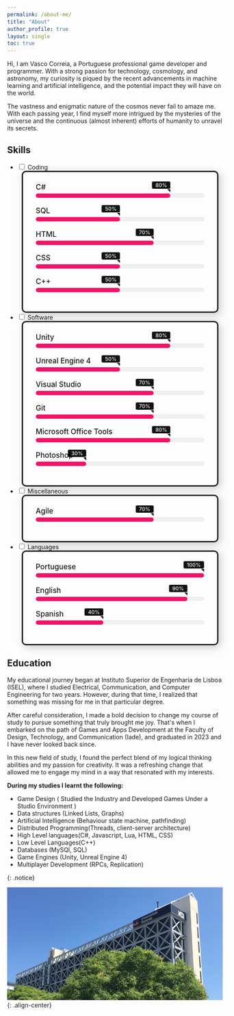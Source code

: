 ```yaml
---
permalink: /about-me/
title: "About"
author_profile: true
layout: single
toc: true
---
```


Hi, I am Vasco Correia, a Portuguese professional game developer and programmer. With a strong passion for technology, cosmology, and astronomy, my curiosity is piqued by the recent advancements in machine learning and artificial intelligence, and the potential impact they will have on the world.

The vastness and enigmatic nature of the cosmos never fail to amaze me. With each passing year, I find myself more intrigued by the mysteries of the universe and the continuous (almost inherent) efforts of humanity to unravel its secrets.

## <i class="fa fa-solid fa-toolbox fa-beat-fade" style="color: #b60e4e;"></i> Skills

<ul class="accordion">
    <li>
        <input type="checkbox" name="accordion" id="first">
        <label for="first">Coding</label>
        <div class="content">
            <div class="skill-bars">
                <div class="bar">
                    <div class="info">
                        <span>C#</span>
                    </div>
                    <div class="progress-line csharp">
                        <span></span>
                    </div>
                </div>
                <div class="bar">
                    <div class="info">
                        <span>SQL</span>
                    </div>
                    <div class="progress-line mysql">
                        <span></span>
                    </div>
                </div>
                <div class="bar">
                    <div class="info">
                        <span>HTML</span>
                    </div>
                    <div class="progress-line html">
                        <span></span>
                    </div>
                </div>
                <div class="bar">
                    <div class="info">
                        <span>CSS</span>
                    </div>
                    <div class="progress-line css">
                        <span></span>
                    </div>
                </div>
                <div class="bar">
                    <div class="info">
                        <span>C++</span>
                    </div>
                    <div class="progress-line cpp">
                        <span></span>
                    </div>
                </div>
             </div>
        </div>
    </li>
    <li>
        <input type="checkbox" name="accordion" id="second">
        <label for="second">Software</label>
        <div class="content">
            <div class="skill-bars">
                <div class="bar">
                    <div class="info">
                        <span>Unity</span>
                    </div>
                    <div class="progress-line unity">
                        <span></span>
                    </div>
                </div>
                <div class="bar">
                    <div class="info">
                        <span>Unreal Engine 4</span>
                    </div>
                    <div class="progress-line ue4">
                        <span></span>
                    </div>
                </div>
                <div class="bar">
                    <div class="info">
                        <span>Visual Studio</span>
                    </div>
                    <div class="progress-line vs">
                        <span></span>
                    </div>
                </div>
                <div class="bar">
                    <div class="info">
                        <span>Git</span>
                    </div>
                    <div class="progress-line git">
                        <span></span>
                    </div>
                </div>
                <div class="bar">
                    <div class="info">
                        <span>Microsoft Office Tools</span>
                    </div>
                    <div class="progress-line MOTools">
                        <span></span>
                    </div>
                </div>
                <div class="bar">
                    <div class="info">
                        <span>Photoshop</span>
                    </div>
                    <div class="progress-line photoshop">
                        <span></span>
                    </div>
                </div>
             </div>
        </div>
    </li>
        <li>
        <input type="checkbox" name="accordion" id="third">
        <label for="third">Miscellaneous</label>
        <div class="content">
            <div class="skill-bars">
                <div class="bar">
                    <div class="info">
                        <span>Agile</span>
                    </div>
                    <div class="progress-line agile">
                        <span></span>
                    </div>
                </div>
             </div>
        </div>
    </li>
    <li>
        <input type="checkbox" name="accordion" id="fourth">
        <label for="fourth">Languages</label>
        <div class="content">
            <div class="skill-bars">
                <div class="bar">
                    <div class="info">
                        <span>Portuguese</span>
                    </div>
                    <div class="progress-line pt">
                        <span></span>
                    </div>
                </div>
                 <div class="bar">
                    <div class="info">
                        <span>English</span>
                    </div>
                    <div class="progress-line en">
                        <span></span>
                    </div>
                </div>
                <div class="bar">
                    <div class="info">
                        <span>Spanish</span>
                    </div>
                    <div class="progress-line es">
                        <span></span>
                    </div>
                </div>
             </div>
        </div>
    </li>
</ul>

## <i class="fas fa-solid fa-school fa-beat-fade" style="color: #b60e4e;"></i> Education

My educational journey began at Instituto Superior de Engenharia de Lisboa (ISEL), where I studied Electrical, Communication, and Computer Engineering for two years. However, during that time, I realized that something was missing for me in that particular degree.  

After careful consideration, I made a bold decision to change my course of study to pursue something that truly brought me joy. That's when I embarked on the path of Games and Apps Development at the Faculty of Design, Technology, and Communication (Iade), and graduated in 2023 and I have never looked back since.

In this new field of study, I found the perfect blend of my logical thinking abilities and my passion for creativity. It was a refreshing change that allowed me to engage my mind in a way that resonated with my interests.  

<b> During my studies I learnt the following: </b>
<ul>
  <li>Game Design ( Studied the Industry and Developed Games Under a Studio Environment )</li>
  <li>Data structures (Linked Lists, Graphs)</li>
  <li>Artificial Intelligence (Behaviour state machine, pathfinding)</li>
  <li>Distributed Programming(Threads, client-server architecture)</li>
  <li>High Level languages(C#, Javascript, Lua, HTML, CSS)</li>
  <li>Low Level Languages(C++)</li>
  <li>Databases (MySQl, SQL)</li>
  <li>Game Engines (Unity, Unreal Engine 4)</li>
  <li>Multiplayer Development (RPCs, Replication)</li>
</ul>
{: .notice}

![Iade](/assets/images/iade.jpg){: .align-center}


<style>

.accordion input[type="checkbox"]:checked + label + .content {
    padding: 10px 10px 20px;
}

.accordion .content {
    padding: 0 10px;
}

.skill-bars{
  padding: 25px 30px;
  box-shadow: 5px 5px 20px rgba(0,0,0,0.2);
  border-radius: 10px;
  border-style: solid;
}
.skill-bars .bar{
  margin: 20px 0;
}
.skill-bars .bar:first-child{
  margin-top: 0px;
}
.skill-bars .bar .info{
  margin-bottom: 5px;
}
.skill-bars .bar .info span{
  font-weight: 500;
  font-size: 17px;
  opacity: 0;
  animation: showText 0.5s 1s linear forwards;
}
@keyframes showText {
  100%{
    opacity: 1;
  }
}
.skill-bars .bar .progress-line{
  height: 10px;
  width: 100%;
  background: #f0f0f0;
  position: relative;
  transform: scaleX(0);
  transform-origin: left;
  border-radius: 10px;
  box-shadow: inset 0 1px 1px rgba(0,0,0,0.05),
              0 1px rgba(255,255,255,0.8);
  animation: animate 1s cubic-bezier(1,0,0.5,1) forwards;
}
@keyframes animate {
  100%{
    transform: scaleX(1);
  }
}
.bar .progress-line span{
  height: 100%;
  position: absolute;
  border-radius: 10px;
  transform: scaleX(0);
  transform-origin: left;
  background: #f21368;
  animation: animate 1s 1s cubic-bezier(1,0,0.5,1) forwards;
}
.bar .progress-line.csharp span{
  width: 80%;
}
.bar .progress-line.css span{
  width: 50%;
}
.bar .progress-line.html span{
  width: 70%;
}
.bar .progress-line.cpp span{
  width: 50%;
}
.bar .progress-line.mysql span{
  width: 50%;
}
.bar .progress-line.unity span{
  width: 80%;
}
.bar .progress-line.ue4 span{
  width: 50%;
}
.bar .progress-line.vs span{
  width: 70%;
}
.bar .progress-line.powerpoint span{
  width: 80%;
}
.bar .progress-line.git span{
  width: 70%;
}
.bar .progress-line.MOTools span{
  width: 80%;
}
.bar .progress-line.photoshop span{
  width: 30%;
}
.bar .progress-line.agile span{
  width: 70%;
}
.bar .progress-line.pt span{
  width: 100%;
}
.bar .progress-line.en span{
  width: 90%;
}
.bar .progress-line.es span{
  width: 40%;
}

.progress-line span::before{
  position: absolute;
  content: "";
  top: -10px;
  right: 0;
  height: 0;
  width: 0;
  border: 7px solid transparent;
  border-bottom-width: 0px;
  border-right-width: 0px;
  border-top-color: #000;
  opacity: 0;
  animation: showText2 0.5s 1.5s linear forwards;
}
.progress-line span::after{
  position: absolute;
  top: -28px;
  right: 0;
  font-weight: 500;
  background: #000;
  color: #fff;
  padding: 1px 8px;
  font-size: 12px;
  border-radius: 3px;
  opacity: 0;
  animation: showText2 0.5s 1.5s linear forwards;
}
@keyframes showText2 {
  100%{
    opacity: 1;
  }
}
.progress-line.csharp span::after{
  content: "80%";
}
.progress-line.css span::after{
  content: "50%";
}
.progress-line.html span::after{
  content: "70%";
}
.progress-line.cpp span::after{
  content: "50%";
}
.progress-line.mysql span::after{
  content: "50%";
}
.progress-line.unity span::after{
  content: "80%";
}
.progress-line.ue4 span::after{
  content: "50%";
}
.progress-line.vs span::after{
  content: "70%";
}
.progress-line.git span::after{
  content: "70%";
}
.progress-line.MOTools span::after{
  content: "80%";
}
.progress-line.photoshop span::after{
  content: "30%";
}
.progress-line.agile span::after{
  content: "70%";
}
.progress-line.pt span::after{
  content: "100%";
}
.progress-line.en span::after{
  content: "90%";
}
.progress-line.es span::after{
  content: "40%";
}
</style>


